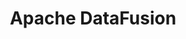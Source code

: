 ---
blog: https://datafusion.apache.org/blog
git: https://github.com/apache/datafusion
logohandle: apache_datafusion
sort: datafusion
title: Apache DataFusion
website: https://datafusion.apache.org/
---